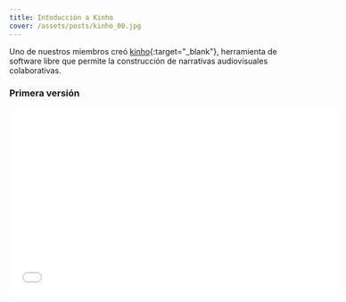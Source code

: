 ```yaml
---
title: Intoducción a Kinho
cover: /assets/posts/kinho_00.jpg
---
```

Uno de nuestros miembros creó [kinho](https://github.com/furenku/kinho){:target="_blank"}, herramienta de software libre que permite la construcción de narrativas audiovisuales colaborativas.

### Primera versión
<div class="video-wrapper video-wrapper-16x9">
  <iframe src="//www.youtube.com/embed/ZzlhA43SKeA" height="334" width="591" allowfullscreen="" frameborder="0"></iframe>
</div>
